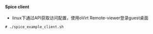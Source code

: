 #### Spice client
* linux下通过API获取访问配置，使用oVirt Remote-viewer登录guest桌面
> 
```
# ./spice_example_client.sh
```
